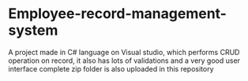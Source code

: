 # Employee-record-management-system
A project made in C# language on Visual studio, which performs CRUD operation on record, it also has lots of validations and a very good user interface
complete zip folder is also uploaded in this repository
